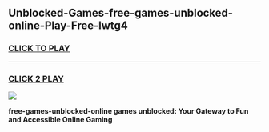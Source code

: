 
## Unblocked-Games-free-games-unblocked-online-Play-Free-lwtg4
<h3>
<a href="https://premium76.site?title=free-games-unblocked-online&ref=19M">CLICK TO PLAY</a></h3>
<hr>

<h3>
<a href="https://premium76.site?title=free-games-unblocked-online&ref=19M">CLICK 2 PLAY</a>
  
</h3>

<a href="https://premium76.site?title=free-games-unblocked-online&ref=19M"><img src="https://clearcache.store/games.png"></a>


**free-games-unblocked-online games unblocked: Your Gateway to Fun and Accessible Online Gaming**
